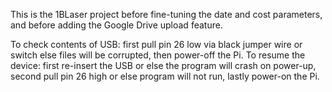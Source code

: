 This is the 1BLaser project before fine-tuning the date and cost parameters, and before adding the Google Drive upload feature.

To check contents of USB: first pull pin 26 low via black jumper wire or switch else files will be corrupted, then power-off the Pi.
To resume the device: first re-insert the USB or else the program will crash on power-up, second pull pin 26 high or else program will not run, lastly power-on the Pi. 
